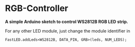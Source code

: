 # RGB-Controller
**A simple Arduino sketch to control WS2812B RGB LED strip.**

For any other LED module, just change the module identifier in 

`FastLED.addLeds<WS2812B, DATA_PIN, GRB>(leds, NUM_LEDS);`
